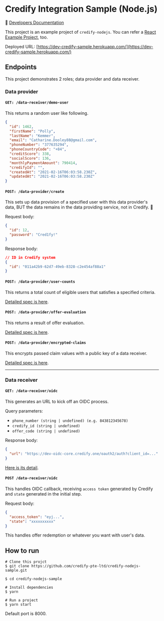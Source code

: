# Credify Integration Sample (Node.js)

:link: [Developers Documentation](https://developers.credify.one/)

This project is an example project of `credify-nodejs`. You can refer a [React Example Project](https://github.com/credify-pte-ltd/React-Credify-JS-Example), too.

Deployed URL: [https://dev-credify-sample.herokuapp.com/](https://dev-credify-sample.herokuapp.com/)

## Endpoints

This project demonstrates 2 roles; data provider and data receiver.

### Data provider

#### `GET: /data-receiver/demo-user`

This returns a random user like following.

```json
{
  "id": 1462,
  "firstName": "Polly",
  "lastName": "Kemmer",
  "email": "Catharine.Dooley88@gmail.com",
  "phoneNumber": "377635294",
  "phoneCountryCode": "+84",
  "creditScore": 338,
  "socialScore": 136,
  "monthlyPaymentAmount": 790414,
  "credifyId": "",
  "createdAt": "2021-02-16T06:03:58.230Z",
  "updatedAt": "2021-02-16T06:03:58.230Z"
}
```

#### `POST: /data-provider/create`

This sets up data provision of a specified user with this data provider's data, BUT the data remains in the data providing service, not in Credify. :closed_lock_with_key:

Request body:

```json
{
  "id": 12,
  "password": "Cred1fy!"  
}
```

Response body:

```json
// ID in Credify system
{
  "id": "011a42b9-62d7-49eb-8328-c2e454af88a1" 
}
```

#### `POST: /data-provider/user-counts`

This returns a total count of eligible users that satisfies a specified criteria.

[Detailed spec is here](https://developers.credify.one/how-to-use-servicex/be-data-provider.html#user-counts-api).

#### `POST: /data-provider/offer-evaluation`

This returns a result of offer evaluation.

[Detailed spec is here](https://developers.credify.one/how-to-use-servicex/be-data-provider.html#offer-evaluation-api).

#### `POST: /data-provider/encrypted-claims`

This encrypts passed claim values with a public key of a data receiver.

[Detailed spec is here](https://developers.credify.one/how-to-use-servicex/be-data-provider.html#encrypted-claims-api).

---

### Data receiver

#### `GET: /data-receiver/oidc`

This generates an URL to kick off an OIDC process.

Query parameters:
- `phone_number (string | undefined) (e.g. 843812345678)` 
- `credify_id (string | undefined)`
- `offer_code (string | undefined)`

Response body:

```json
{
  "url": "https://dev-oidc-core.credify.one/oauth2/auth?client_id=..."    
}
```

[Here is its detail](https://developers.credify.one/how-to-use-servicex/be-data-receiver.html#oidc-setup-url).

#### `POST /data-receiver/oidc`

This handles OIDC callback, receiving `access token` generated by Credify and `state` generated in the initial step.

Request body:

```json
{
  "access_token": "eyj...",
  "state": "xxxxxxxxxx"
}
```

This handles offer redemption or whatever you want with user's data.

## How to run

```shell script
# Clone this projct
$ git clone https://github.com/credify-pte-ltd/credify-nodejs-sample.git

$ cd credify-nodejs-sample

# Install dependencies
$ yarn

# Run a project
$ yarn start
```

Default port is 8000.
